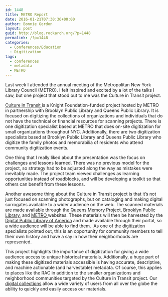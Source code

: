 ```yaml
---
id: 1448
title: METRO Report
date: 2016-01-21T07:30:36+00:00
author: Bonnie Gordon
layout: post
guid: http://blog.rockarch.org/?p=1448
permalink: /?p=1448
categories:
  - Conferences/Education
  - Digitization
tags:
  - conferences
  - metadata
  - METRO
---
```

<span style="font-weight: 400;">Last week I attended the annual meeting of the Metropolitan New York Library Council (METRO). I felt inspired and excited by a lot of the talks I saw, but one project that stood out to me was the Culture in Transit project.</span>

<!--more-->

[<span style="font-weight: 400;">Culture in Transit </span>](http://www.mnylc.org/cit/)<span style="font-weight: 400;">is a Knight Foundation-funded project hosted by METRO in partnership with Brooklyn Public Library and Queens Public Library. It is focused on digitizing the collections of organizations and individuals that do not have the technical or financial resources for scanning projects. There is one digitization specialist based at METRO that does on-site digitization for small organizations throughout NYC. Additionally, there are two digitization specialists based at Brooklyn Public Library and Queens Public Library who digitize the family photos and memorabilia of residents who attend community digitization events.</span>

<span style="font-weight: 400;">One thing that I really liked about the presentation was the focus on challenges and lessons learned. There was no previous model for the project, so strategy had to be adjusted along the way as mistakes were inevitably made. The project team viewed challenges as learning opportunities instead of roadblocks, and will be developing a toolkit so that others can benefit from these lessons.</span>

<span style="font-weight: 400;">Another awesome thing about the Culture in Transit project is that it&#8217;s not just focused on scanning photographs, but on cataloging and making digital surrogates available to a wider audience on the web. The scanned materials are made available through the </span>[<span style="font-weight: 400;">Queens Memory Project</span>](http://www.queensmemory.org/)<span style="font-weight: 400;">, </span>[<span style="font-weight: 400;">Brooklyn Public Library</span>](http://www.bklynlibrary.org/)<span style="font-weight: 400;">, and </span>[<span style="font-weight: 400;">METRO </span>](http://dcmny.org/)<span style="font-weight: 400;">websites. These materials will then be harvested by the </span>[<span style="font-weight: 400;">Digital Public Library of America</span>](http://dp.la/) <span style="font-weight: 400;">and made available through their portal, so a wide audience will be able to find them.  As one of the digitization specialists pointed out, this is an opportunity for community members to tell their own history and have a say in how their neighborhoods are represented. </span>

<span style="font-weight: 400;">This project highlights the importance of digitization for giving a wide audience access to unique historical materials. Additionally, a huge part of making these digitized materials accessible is having accurate, descriptive, and machine actionable (and harvestable) metadata. Of course, this applies to places like the RAC in addition to the smaller organizations and neighborhood communities targeted by the Culture in Transit project. Our </span>[<span style="font-weight: 400;">digital collections</span>](http://dimes.rockarch.org/xtf/search?sort=title&browse-all=yes;level=file;type=dao) <span style="font-weight: 400;">allow a wide variety of users from all over the globe the ability to quickly and easily access our materials.</span>